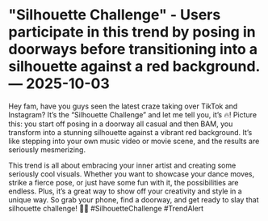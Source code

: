 # "Silhouette Challenge" - Users participate in this trend by posing in doorways before transitioning into a silhouette against a red background. — 2025-10-03

Hey fam, have you guys seen the latest craze taking over TikTok and Instagram? It’s the “Silhouette Challenge” and let me tell you, it’s 🔥! Picture this: you start off posing in a doorway all casual and then BAM, you transform into a stunning silhouette against a vibrant red background. It’s like stepping into your own music video or movie scene, and the results are seriously mesmerizing. 

This trend is all about embracing your inner artist and creating some seriously cool visuals. Whether you want to showcase your dance moves, strike a fierce pose, or just have some fun with it, the possibilities are endless. Plus, it’s a great way to show off your creativity and style in a unique way. So grab your phone, find a doorway, and get ready to slay that silhouette challenge! 💃📱 #SilhouetteChallenge #TrendAlert